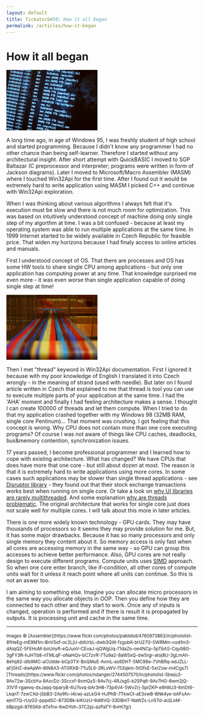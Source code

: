 ```yaml
---
layout: default
title: Tickator&#58; How it all began
permalink: /articles/how-it-began
---
```


How it all began
================

<img src="/img/assembler.jpg" class="floating-img"/>

A long time ago, in age of Windows 95, I was freshly student of high school and started programming. Because I didn't know any programmer I had no other chance than being self-learner. Therefore I started without any architectural insight. After short attempt with QuickBASIC I moved to SGP Baltazar (C preprocessor and interpreter; programs were written in form of Jackson diagrams). Later I moved to Microsoft/Macro Assembler (MASM) where I touched Win32Api for the first time. After I found out it would be extremely hard to write application using MASM I picked C++ and continue with Win32Api exploration.

When I was thinking about various algorithms I always felt that it's execution must be slow and there is not much room for optimization. This was based on intuitively understood concept of machine doing only single step of my algorthm at time. I was a bit confused - because at least my operating system was able to run multiple applications at the same time. In 1999 Internet started to be widely available in Czech Republic for feasible price. That widen my horizons because I had finaly access to online articles and manuals.

First I understood concept of OS. That there are processes and OS has some HW tools to share single CPU among applications - but only one application has computing power at any time. That knowledge surprised me even more - it was even worse than single application capable of doing single step at time!

<img src="/img/threads.jpg" class="floating-img"/>

Then I met "thread" keyword in Win32Api documentation. First I ignored it because with my poor knowledge of English I translated it into Czech wrongly - in the meaning of strand (used with needle). But later on I found article written in Czech that explained to me that thread is tool you can use to execute multiple parts of your application at the same time. I had the 'AHA' moment and finally I had feeling architecture makes a sense. I thought I can create 100000 of threads and let them compute. When I tried to do that my application crashed together with my Windows 98 (32MB RAM, single core Pentinum)... That moment was crushing. I got feeling that this concept is wrong. Why CPU does not contain more than one core executing programs? Of course I was not aware of things like CPU caches, deadlocks, bus&memory contention, synchronization issues.

17 years passed, I become professional programmer and I learned how to cope with existing architecture. What has changed? We have CPUs that does have more that one core - but still about dozen at most. The reason is that it is extremely hard to write applications using more cores. In some cases such applications may be slower than single thread applications - see [Disruptor library](https://lmax-exchange.github.io/disruptor/) - they found out that their stock exchange transactions works best when running on single core. Or take a look on [why UI libraries are rarely multithreaded](http://tecnologia.revistacocktel.com/multithreaded-toolkits-a-failed-dream/). And some explanation [why are threads problematic](https://web.stanford.edu/~ouster/cgi-bin/papers/threads.pdf). The original architecture that works for single core just does not scale well for multiple cores. I will talk about this more in later articles.

There is one more widely known technology - GPU cards. They may have thousands of processors so it seems they may provide solution for me. But, it has some major drawbacks. Because it has so many processors and only single memory they content about it. So memory access is only fast when all cores are accessing memory in the same way - so GPU can group this accesses to achieve better performance. Also, GPU cores are not really design to execute different programs. Compute units uses [SIMD](https://en.wikipedia.org/wiki/SIMD) approach. So when one core enter branch, like if-condition, all other cores of compute units wait for it unless it reach point where all units can continue. So this is not an aswer too.

I am aiming to something else. Imagine you can allocate micro processors in the same way you allocate objects in OOP. Then you define how they are connected to each other and they start to work. Once any of inputs is changed, operation is performed and if there is result it is propagated by outputs. It is processing unit and cache in the same time.

<hr/>

<small>
Images &copy; [Assembler](https://www.flickr.com/photos/pablobd/4760973863/in/photolist-8fHeEg-mE9M1m-BnVSof-oc2LjU-ddUrbL-dwb3QW-fzgubK-brU27G-5WRMm-cod1m3-dAiqQZ-5FEHuM-boUnyR-eQJuoV-CEvaJ-qQWgUq-71daZo-oe4NCp-5pTbAS-Cqy98G-3gFY3R-hJHTb8-nTMLqF-oNaHQv-bC7zvR-7Tu9a2-8aW5xQ-dw5rgr-atoj8U-3gLmAh-8eYq92-dib9MC-aCUdde-bCp3TX-BoQMuE-AvmL-as6DHT-5MC98e-7VhBRq-edJZLL-aFjGHZ-dwApWr-8tN8A3-ATGRXB-7Tu5L6-3RLxWV-f53qkm-5tGfxE-5xrZsw-m4Cgs7) [Threads](https://www.flickr.com/photos/ndanger/2744507570/in/photolist-5bwju3-9Av72w-3ScbYu-9AscDz-3Sccxf-9xmQyS-9Av7cj-4RJsgS-b25Pq6-9Av7HG-8wm2jQ-31V1f-rgaevq-dxJaqq-bparyB-6U7svq-bAr3H8-73p4V4-5WvZrj-5prZKP-e9hWJ3-6mDt6-LkqnT-7zwCXd-jSbB3-2Ay9fc-i4cwj-azLkG4-HJPhB-7TkwCt-aE3xwB-BNk4ye-bAFsAn-ejmT7Q-rUyG2-pppdSC-873DBk-kiKUzU-6di6VQ-33DBmT-NaWZs-LnSTd-aUjLoM-bBpzgd-876SKd-dTxfnx-6wDYoh-37C2pj-azPaTY-8vHt7g/)
</small>
